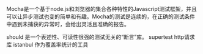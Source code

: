 Mocha是一个基于node.js和浏览器的集合各种特性的Javascript测试框架，并且可以让异步测试也变的简单和有趣。Mocha的测试是连续的，在正确的测试条件中遇到未捕获的异常时，会给出灵活且准确的报告。

should 是一个表述性、可读性很强的测试无关的“断言”库。
supertest http请求库
istanbul 作为覆盖率统计的工具
